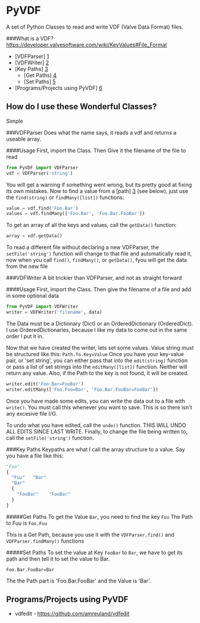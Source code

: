 PyVDF
==

A set of Python Classes to read and write VDF (Valve Data Format) files.

###What is a VDF?
https://developer.valvesoftware.com/wiki/KeyValues#File_Format

* [VDFParser] [1]
* [VDFWriter] [2]
* [Key Paths] [3] 
  * [Get Paths] [4]
  * [Set Paths] [5]
* [Programs/Projects using PyVDF] [6]


How do I use these Wonderful Classes?
--
Simple

###VDFParser
Does what the name says, it reads a vdf and returns a useable array.

####Usage
First, import the Class. Then Give it the filename of the file to read
```Python
from PyVDF import VDFParser
vdf = VDFParser('string')
```
You will get a warning if something went wrong, but its pretty good at fixing its own mistakes. Now to find a value from a [path] [3] (see below), just use the `find(string)` or `findMany([list])` functions:
```Python
value = vdf.find('Foo.Bar')
values = vdf.findMany(['Foo.Bar', 'Foo.Bar.FooBar'])
```
To get an array of all the keys and values, call the `getData()` function:
```Python
array = vdf.getData()
```
To read a different file without declaring a new VDFParser, the `setFile('string')` function will change to that file and automatically read it, now when you call `find()`, `findMany()`, or `getData()`, fyou will get the data from the new file

###VDFWriter
A bit trickier than VDFParser, and not as straight forward

####Usage
First, import the Class. Then give the filename of a file and add in some optional data
```Python
from PyVDF import VDFWriter
writer = VDFWriter('filename', data)
```
The Data must be a Dictionary (Dict) or an OrderedDictionary (OrderedDict). I use OrderedDictionaries, because I like my data to come out in the same order I put it in.

Now that we have created the writer, lets set some values. Value string must be structured like this: `Path.To.Key=Value` Once you have your key-value pair, or 'set string', you can either pass that into the `edit(string)` function or pass a list of set strings into the `editMany([list])` function. Neither will return any value. Also, if the Path to the key is not found, it will be created.
```Python
writer.edit('Foo.Bar=FooBar')
writer.editMany(['Foo.Foo=Bar', 'Foo.Bar.FooBar=FooBar'])
```
Once you have made some edits, you can write the data out to a file with `write()`. You must call this whenever you want to save. This is so there isn't any excesive file I/O.

To undo what you have edited, call the `undo()` function. THIS WILL UNDO ALL EDITS SINCE LAST WRITE. Finally, to change the file being written to, call the `setFile('string')` function.

###Key Paths
Keypaths are what I call the array structure to a value.
Say you have a file like this:
```Python
"Foo"
{
  "Fuu"   "Bar"
  "Bar"
  {
    "FooBar"    "FooBar"
  }
}
```
#####Get Paths
To get the Value `Bar`, you need to find the key `Fuu`
The Path to Fuu is `Foo.Fuu`

This is a Get Path, because you use it with the `VDFParser.find()` and `VDFParser.findMany()` functions

#####Set Paths
To set the value at Key `FooBar` to `Bar`, we have to get its path and then tell it to set the value to Bar.

`Foo.Bar.FooBar=Bar`

The the Path part is 'Foo.Bar.FooBar' and the Value is 'Bar'. 


Programs/Projects using PyVDF
--
* vdfedit - https://github.com/amreuland/vdfedit


[1]: #vdfparser "VDFParser"
[2]: #vdfwriter "VDFWriter"
[3]: #key-paths "Key Paths"
[4]: #get-paths "Get Key Paths"
[5]: #set-paths "Set Key Paths"
[6]: #programsprojects-using-pyvdf "What uses PyVDF?"